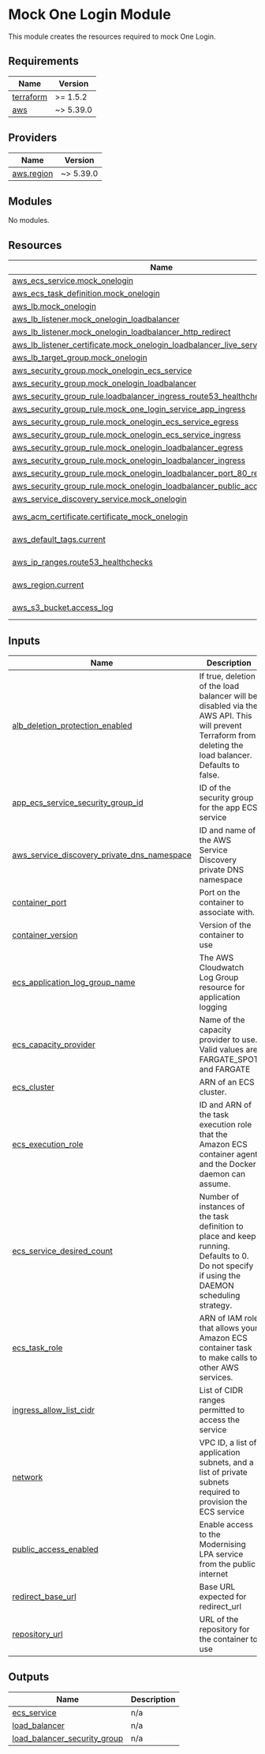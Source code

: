 # Mock One Login Module

This module creates the resources required to mock One Login.

<!-- BEGIN_TF_DOCS -->
## Requirements

| Name | Version |
|------|---------|
| <a name="requirement_terraform"></a> [terraform](#requirement\_terraform) | >= 1.5.2 |
| <a name="requirement_aws"></a> [aws](#requirement\_aws) | ~> 5.39.0 |

## Providers

| Name | Version |
|------|---------|
| <a name="provider_aws.region"></a> [aws.region](#provider\_aws.region) | ~> 5.39.0 |

## Modules

No modules.

## Resources

| Name | Type |
|------|------|
| [aws_ecs_service.mock_onelogin](https://registry.terraform.io/providers/hashicorp/aws/latest/docs/resources/ecs_service) | resource |
| [aws_ecs_task_definition.mock_onelogin](https://registry.terraform.io/providers/hashicorp/aws/latest/docs/resources/ecs_task_definition) | resource |
| [aws_lb.mock_onelogin](https://registry.terraform.io/providers/hashicorp/aws/latest/docs/resources/lb) | resource |
| [aws_lb_listener.mock_onelogin_loadbalancer](https://registry.terraform.io/providers/hashicorp/aws/latest/docs/resources/lb_listener) | resource |
| [aws_lb_listener.mock_onelogin_loadbalancer_http_redirect](https://registry.terraform.io/providers/hashicorp/aws/latest/docs/resources/lb_listener) | resource |
| [aws_lb_listener_certificate.mock_onelogin_loadbalancer_live_service_certificate](https://registry.terraform.io/providers/hashicorp/aws/latest/docs/resources/lb_listener_certificate) | resource |
| [aws_lb_target_group.mock_onelogin](https://registry.terraform.io/providers/hashicorp/aws/latest/docs/resources/lb_target_group) | resource |
| [aws_security_group.mock_onelogin_ecs_service](https://registry.terraform.io/providers/hashicorp/aws/latest/docs/resources/security_group) | resource |
| [aws_security_group.mock_onelogin_loadbalancer](https://registry.terraform.io/providers/hashicorp/aws/latest/docs/resources/security_group) | resource |
| [aws_security_group_rule.loadbalancer_ingress_route53_healthchecks](https://registry.terraform.io/providers/hashicorp/aws/latest/docs/resources/security_group_rule) | resource |
| [aws_security_group_rule.mock_one_login_service_app_ingress](https://registry.terraform.io/providers/hashicorp/aws/latest/docs/resources/security_group_rule) | resource |
| [aws_security_group_rule.mock_onelogin_ecs_service_egress](https://registry.terraform.io/providers/hashicorp/aws/latest/docs/resources/security_group_rule) | resource |
| [aws_security_group_rule.mock_onelogin_ecs_service_ingress](https://registry.terraform.io/providers/hashicorp/aws/latest/docs/resources/security_group_rule) | resource |
| [aws_security_group_rule.mock_onelogin_loadbalancer_egress](https://registry.terraform.io/providers/hashicorp/aws/latest/docs/resources/security_group_rule) | resource |
| [aws_security_group_rule.mock_onelogin_loadbalancer_ingress](https://registry.terraform.io/providers/hashicorp/aws/latest/docs/resources/security_group_rule) | resource |
| [aws_security_group_rule.mock_onelogin_loadbalancer_port_80_redirect_ingress](https://registry.terraform.io/providers/hashicorp/aws/latest/docs/resources/security_group_rule) | resource |
| [aws_security_group_rule.mock_onelogin_loadbalancer_public_access_ingress](https://registry.terraform.io/providers/hashicorp/aws/latest/docs/resources/security_group_rule) | resource |
| [aws_service_discovery_service.mock_onelogin](https://registry.terraform.io/providers/hashicorp/aws/latest/docs/resources/service_discovery_service) | resource |
| [aws_acm_certificate.certificate_mock_onelogin](https://registry.terraform.io/providers/hashicorp/aws/latest/docs/data-sources/acm_certificate) | data source |
| [aws_default_tags.current](https://registry.terraform.io/providers/hashicorp/aws/latest/docs/data-sources/default_tags) | data source |
| [aws_ip_ranges.route53_healthchecks](https://registry.terraform.io/providers/hashicorp/aws/latest/docs/data-sources/ip_ranges) | data source |
| [aws_region.current](https://registry.terraform.io/providers/hashicorp/aws/latest/docs/data-sources/region) | data source |
| [aws_s3_bucket.access_log](https://registry.terraform.io/providers/hashicorp/aws/latest/docs/data-sources/s3_bucket) | data source |

## Inputs

| Name | Description | Type | Default | Required |
|------|-------------|------|---------|:--------:|
| <a name="input_alb_deletion_protection_enabled"></a> [alb\_deletion\_protection\_enabled](#input\_alb\_deletion\_protection\_enabled) | If true, deletion of the load balancer will be disabled via the AWS API. This will prevent Terraform from deleting the load balancer. Defaults to false. | `bool` | n/a | yes |
| <a name="input_app_ecs_service_security_group_id"></a> [app\_ecs\_service\_security\_group\_id](#input\_app\_ecs\_service\_security\_group\_id) | ID of the security group for the app ECS service | `string` | n/a | yes |
| <a name="input_aws_service_discovery_private_dns_namespace"></a> [aws\_service\_discovery\_private\_dns\_namespace](#input\_aws\_service\_discovery\_private\_dns\_namespace) | ID and name of the AWS Service Discovery private DNS namespace | <pre>object({<br>    id   = string<br>    name = string<br>  })</pre> | n/a | yes |
| <a name="input_container_port"></a> [container\_port](#input\_container\_port) | Port on the container to associate with. | `number` | n/a | yes |
| <a name="input_container_version"></a> [container\_version](#input\_container\_version) | Version of the container to use | `string` | n/a | yes |
| <a name="input_ecs_application_log_group_name"></a> [ecs\_application\_log\_group\_name](#input\_ecs\_application\_log\_group\_name) | The AWS Cloudwatch Log Group resource for application logging | `string` | n/a | yes |
| <a name="input_ecs_capacity_provider"></a> [ecs\_capacity\_provider](#input\_ecs\_capacity\_provider) | Name of the capacity provider to use. Valid values are FARGATE\_SPOT and FARGATE | `string` | n/a | yes |
| <a name="input_ecs_cluster"></a> [ecs\_cluster](#input\_ecs\_cluster) | ARN of an ECS cluster. | `string` | n/a | yes |
| <a name="input_ecs_execution_role"></a> [ecs\_execution\_role](#input\_ecs\_execution\_role) | ID and ARN of the task execution role that the Amazon ECS container agent and the Docker daemon can assume. | <pre>object({<br>    id  = string<br>    arn = string<br>  })</pre> | n/a | yes |
| <a name="input_ecs_service_desired_count"></a> [ecs\_service\_desired\_count](#input\_ecs\_service\_desired\_count) | Number of instances of the task definition to place and keep running. Defaults to 0. Do not specify if using the DAEMON scheduling strategy. | `number` | `0` | no |
| <a name="input_ecs_task_role"></a> [ecs\_task\_role](#input\_ecs\_task\_role) | ARN of IAM role that allows your Amazon ECS container task to make calls to other AWS services. | `any` | n/a | yes |
| <a name="input_ingress_allow_list_cidr"></a> [ingress\_allow\_list\_cidr](#input\_ingress\_allow\_list\_cidr) | List of CIDR ranges permitted to access the service | `list(string)` | n/a | yes |
| <a name="input_network"></a> [network](#input\_network) | VPC ID, a list of application subnets, and a list of private subnets required to provision the ECS service | <pre>object({<br>    vpc_id              = string<br>    application_subnets = list(string)<br>    public_subnets      = list(string)<br>  })</pre> | n/a | yes |
| <a name="input_public_access_enabled"></a> [public\_access\_enabled](#input\_public\_access\_enabled) | Enable access to the Modernising LPA service from the public internet | `bool` | n/a | yes |
| <a name="input_redirect_base_url"></a> [redirect\_base\_url](#input\_redirect\_base\_url) | Base URL expected for redirect\_url | `string` | n/a | yes |
| <a name="input_repository_url"></a> [repository\_url](#input\_repository\_url) | URL of the repository for the container to use | `string` | n/a | yes |

## Outputs

| Name | Description |
|------|-------------|
| <a name="output_ecs_service"></a> [ecs\_service](#output\_ecs\_service) | n/a |
| <a name="output_load_balancer"></a> [load\_balancer](#output\_load\_balancer) | n/a |
| <a name="output_load_balancer_security_group"></a> [load\_balancer\_security\_group](#output\_load\_balancer\_security\_group) | n/a |
<!-- END_TF_DOCS -->
